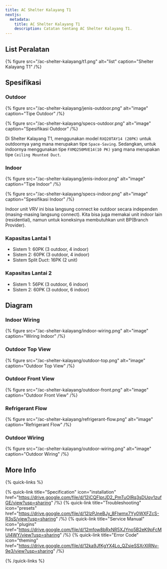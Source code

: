 ```yaml
---
title: AC Shelter Kalayang T1
nextjs:
  metadata:
    title: AC Shelter Kalayang T1
    description: Catatan tentang AC Shelter Kalayang T1.
---
```


## List Peralatan

{% figure src="/ac-shelter-kalayang/t1.png" alt="list" caption="Shelter Kalayang T1" /%}

## Spesifikasi

### Outdoor

{% figure src="/ac-shelter-kalayang/jenis-outdoor.png" alt="image" caption="Tipe Outdoor" /%}

{% figure src="/ac-shelter-kalayang/specs-outdoor.png" alt="image" caption="Spesifikasi Outdoor" /%}

Di Shelter Kalayang T1, menggunakan model `RXQ20TAY14 (20PK)` untuk outdoornya yang mana merupakan tipe `Space-Saving`. Sedangkan, untuk indoornya menggunakan tipe `FXMQ250MVE14(10 PK)` yang mana merupakan tipe `Ceiling Mounted Duct`.

### Indoor

{% figure src="/ac-shelter-kalayang/jenis-indoor.png" alt="image" caption="Tipe Indoor" /%}

{% figure src="/ac-shelter-kalayang/specs-indoor.png" alt="image" caption="Spesifikasi Indoor" /%}

Indoor unit VRV ini bisa langsung connect ke outdoor secara independen (masing-masing langsung connect). Kita bisa juga memakai unit indoor lain (residential), namun untuk koneksinya membutuhkan unit BP(Branch Provider).

### Kapasitas Lantai 1

- Sistem 1: 60PK (3 outdoor, 4 indoor)
- Sistem 2: 60PK (3 outdoor, 4 indoor)
- Sistem Split Duct: 16PK (2 unit)

### Kapasitas Lantai 2

- Sistem 1: 56PK (3 outdoor, 6 indoor)
- Sistem 2: 60PK (3 outdoor, 6 indoor)

## Diagram

### Indoor Wiring

{% figure src="/ac-shelter-kalayang/indoor-wiring.png" alt="image" caption="Wiring Indoor" /%}

### Outdoor Top View

{% figure src="/ac-shelter-kalayang/outdoor-top.png" alt="image" caption="Outdoor Top View" /%}

### Outdoor Front View

{% figure src="/ac-shelter-kalayang/outdoor-front.png" alt="image" caption="Outdoor Front View" /%}

### Refrigerant Flow

{% figure src="/ac-shelter-kalayang/refrigerant-flow.png" alt="image" caption="Refrigerant Flow" /%}

### Outdoor Wiring

{% figure src="/ac-shelter-kalayang/outdoor-wiring.png" alt="image" caption="Outdoor Wiring" /%}

## More Info

{% quick-links %}

{% quick-link title="Specification" icon="installation" href="https://drive.google.com/file/d/12iCQFlprJD2_PmTuOIRq3sDUqv1zufGE/view?usp=sharing"  /%}
{% quick-link title="Troubleshooting" icon="presets" href="https://drive.google.com/file/d/12lzPJneBJy_8FIwmx7Yy0WXFZcS-R3sS/view?usp=sharing"  /%}
{% quick-link title="Service Manual" icon="plugins" href="https://drive.google.com/file/d/12mfow8bRxNR5XJYno5B2eK9pFcMUI4WY/view?usp=sharing"  /%}
{% quick-link title="Error Code" icon="theming" href="https://drive.google.com/file/d/12ka9JfKgYX4Lo_QZsieSSXrXIRNv-9e3/view?usp=sharing"  /%}

{% /quick-links %}
